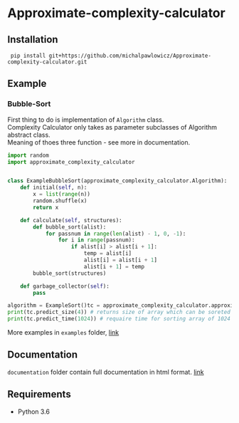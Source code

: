 # Approximate-complexity-calculator

## Installation

```
 pip install git+https://github.com/michalpawlowicz/Approximate-complexity-calculator.git
```

## Example
### Bubble-Sort
First thing to do is implementation of `Algorithm` class.<br />
Complexity Calculator only takes as parameter subclasses of Algorithm abstract class.<br />
Meaning of thoes three function - see more in documentation.<br />
```python
import random
import approximate_complexity_calculator


class ExampleBubbleSort(approximate_complexity_calculator.Algorithm):
    def initial(self, n):
        x = list(range(n))
        random.shuffle(x)
        return x

    def calculate(self, structures):
        def bubble_sort(alist):
            for passnum in range(len(alist) - 1, 0, -1):
                for i in range(passnum):
                    if alist[i] > alist[i + 1]:
                        temp = alist[i]
                        alist[i] = alist[i + 1]
                        alist[i + 1] = temp
        bubble_sort(structures)

    def garbage_collector(self):
        pass
```

```python
algorithm = ExampleSort()tc = approximate_complexity_calculator.approximate_complexity(algorithm, time_out=5, debug=True)
print(tc.predict_size(4)) # returns size of array which can be soreted in less than 4 seconds
print(tc.predict_time(1024)) # requaire time for sorting array of 1024 elements
```
More examples in `examples` folder, [link](https://github.com/michalpawlowicz/Approximate-complexity-calculator/tree/master/examples)

## Documentation 
`documentation` folder contain full documentation in html format.
[link](https://github.com/michalpawlowicz/Approximate-complexity-calculator/tree/master/documentation)

## Requirements
* Python 3.6
